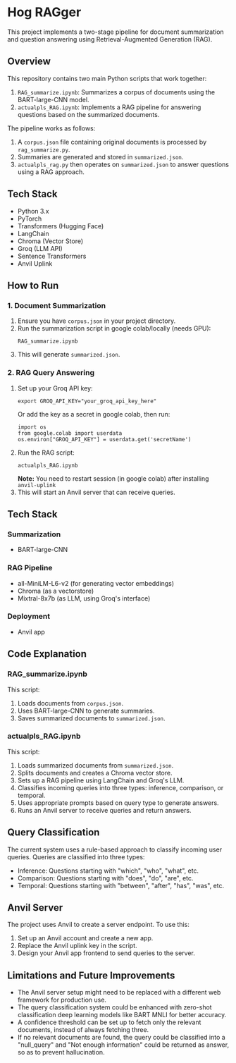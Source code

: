# Hog RAGger

This project implements a two-stage pipeline for document summarization and question answering using Retrieval-Augmented Generation (RAG).

## Overview

This repository contains two main Python scripts that work together:

1. `RAG_summarize.ipynb`: Summarizes a corpus of documents using the BART-large-CNN model.
2. `actualpls_RAG.ipynb`: Implements a RAG pipeline for answering questions based on the summarized documents.

The pipeline works as follows:
1. A `corpus.json` file containing original documents is processed by `rag_summarize.py`.
2. Summaries are generated and stored in `summarized.json`.
3. `actualpls_rag.py` then operates on `summarized.json` to answer questions using a RAG approach.

## Tech Stack

- Python 3.x
- PyTorch
- Transformers (Hugging Face)
- LangChain
- Chroma (Vector Store)
- Groq (LLM API)
- Sentence Transformers
- Anvil Uplink

## How to Run

### 1. Document Summarization

1. Ensure you have `corpus.json` in your project directory.
2. Run the summarization script in google colab/locally (needs GPU):
   ```
   RAG_summarize.ipynb
   ```
3. This will generate `summarized.json`.

### 2. RAG Query Answering

1. Set up your Groq API key:
   ```
   export GROQ_API_KEY="your_groq_api_key_here"
   ```
   Or add the key as a secret in google colab, then run:
   ```
   import os
   from google.colab import userdata
   os.environ["GROQ_API_KEY"] = userdata.get('secretName')
   ```
2. Run the RAG script:
   ```
   actualpls_RAG.ipynb
   ```
   **Note:** You need to restart session (in google colab) after installing `anvil-uplink`
3. This will start an Anvil server that can receive queries.

## Tech Stack

### Summarization
- BART-large-CNN

### RAG Pipeline
- all-MiniLM-L6-v2 (for generating vector embeddings)
- Chroma (as a vectorstore)
- Mixtral-8x7b (as LLM, using Groq's interface)

### Deployment
- Anvil app

## Code Explanation

### RAG_summarize.ipynb

This script:
1. Loads documents from `corpus.json`.
2. Uses BART-large-CNN to generate summaries.
3. Saves summarized documents to `summarized.json`.

### actualpls_RAG.ipynb

This script:
1. Loads summarized documents from `summarized.json`.
2. Splits documents and creates a Chroma vector store.
3. Sets up a RAG pipeline using LangChain and Groq's LLM.
4. Classifies incoming queries into three types: inference, comparison, or temporal.
5. Uses appropriate prompts based on query type to generate answers.
6. Runs an Anvil server to receive queries and return answers.

## Query Classification

The current system uses a rule-based approach to classify incoming user queries. Queries are classified into three types:
- Inference: Questions starting with "which", "who", "what", etc.
- Comparison: Questions starting with "does", "do", "are", etc.
- Temporal: Questions starting with "between", "after", "has", "was", etc.

## Anvil Server

The project uses Anvil to create a server endpoint. To use this:
1. Set up an Anvil account and create a new app.
2. Replace the Anvil uplink key in the script.
3. Design your Anvil app frontend to send queries to the server.

## Limitations and Future Improvements

- The Anvil server setup might need to be replaced with a different web framework for production use.
- The query classification system could be enhanced with zero-shot classification deep learning models like BART MNLI for better accuracy.
- A confidence threshold can be set up to fetch only the relevant documents, instead of always fetching three.
- If no relevant documents are found, the query could be classified into a "null_query" and "Not enough information" could be returned as answer, so as to prevent hallucination.
